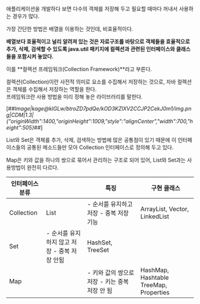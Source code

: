 애플리케이션을 개발하다 보면 다수의 객체를 저장해 두고 필요할 때마다 꺼내서 사용하는 경우가 많다. 

가장 간단한 방법은 배열을 이용하는 것인데, 비효율적이다.

**배열보다 효율적이고 널리 알려져 있는 것은 자료구조를 바탕으로 객체들을 효율적으로 추가, 삭제, 검색할 수 있도록 java.util 패키지에 컬렉션과 관련된 인터페이스와 클래스들을 포함시켜 놓았다.**

이를 **컬렉션 프레임워크(Collection Framework)**라고 부른다. 

컬렉션(Collection)이란 사전적 의미로 요소를 수집해서 저장하는 것으로, 자바 컬렉션은 객체를 수집해서 저장하는 역할을 한다.   
프레임워크란 사용 방법을 미리 정해 놓은 라이브러리를 말한다.

[##_Image|kage@kIGLw/btroZD7pdQe/kOD3KZlXV2CCJP2CekJ0m1/img.png|CDM|1.3|{"originWidth":1400,"originHeight":1009,"style":"alignCenter","width":700,"height":505}_##]

List와 Set은 객체를 추가, 삭제, 검색하는 방법에 많은 공통점이 있기 때문에 이 인터페이스들의 공통된 메소드들만 모아 Collection 인터페이스로 정의해 두고 있다. 

Map은 키와 값을 하나의 쌍으로 묶어서 관리하는 구조로 되어 있어, List와 Set과는 사용방법이 완전히 다르다.

| 인터페이스 분류 |  | 특징 | 구현 클래스 |
| --- | --- | --- | --- |
| Collection | List | \- 순서를 유지하고 저장   \- 중복 저장 기능 | ArrayList, Vector, LinkedList |
| Set | \- 순서를 유지하지 않고 저장   \- 중복 저장 안됨 | HashSet, TreeSet |
| Map |  | \- 키와 값의 쌍으로 저장   \- 키는 중복 저장 안 됨 | HashMap, Hashtable   TreeMap, Properties |